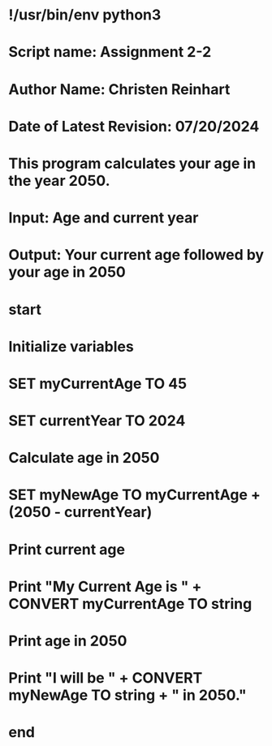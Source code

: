 # !/usr/bin/env python3

# Script name: Assignment 2-2
# Author Name: Christen Reinhart
# Date of Latest Revision: 07/20/2024
# This program calculates your age in the year 2050.

# Input:  Age and current year
# Output: Your current age followed by your age in 2050


# start

# Initialize variables
# SET myCurrentAge TO 45
# SET currentYear TO 2024
# Calculate age in 2050
# SET myNewAge TO myCurrentAge + (2050 - currentYear)
# Print current age
# Print "My Current Age is " + CONVERT myCurrentAge TO string
# Print age in 2050
# Print "I will be " + CONVERT myNewAge TO string + " in 2050."

# end
